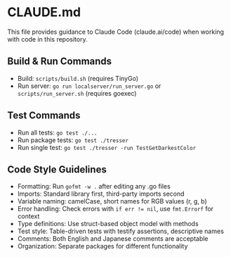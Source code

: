 # CLAUDE.md

This file provides guidance to Claude Code (claude.ai/code) when working with code in this repository.

## Build & Run Commands
- Build: `scripts/build.sh` (requires TinyGo)
- Run server: `go run localserver/run_server.go` or `scripts/run_server.sh` (requires goexec)

## Test Commands
- Run all tests: `go test ./...`
- Run package tests: `go test ./tresser`
- Run single test: `go test ./tresser -run TestGetDarkestColor`

## Code Style Guidelines
- Formatting: Run `gofmt -w .` after editing any .go files
- Imports: Standard library first, third-party imports second
- Variable naming: camelCase, short names for RGB values (r, g, b)
- Error handling: Check errors with `if err != nil`, use `fmt.Errorf` for context
- Type definitions: Use struct-based object model with methods
- Test style: Table-driven tests with testify assertions, descriptive names
- Comments: Both English and Japanese comments are acceptable
- Organization: Separate packages for different functionality
